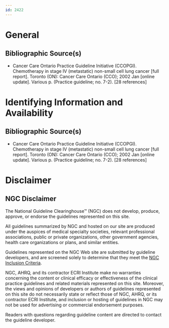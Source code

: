 ```yaml
---
id: 2422
---
```


# General

## Bibliographic Source(s)

- Cancer Care Ontario Practice Guideline Initiative (CCOPGI). Chemotherapy in stage IV (metastatic) non-small cell lung cancer [full report]. Toronto (ON): Cancer Care Ontario (CCO); 2002 Jan [online update]. Various p. (Practice guideline; no. 7-2). [28 references]

# Identifying Information and Availability

## Bibliographic Source(s)

- Cancer Care Ontario Practice Guideline Initiative (CCOPGI). Chemotherapy in stage IV (metastatic) non-small cell lung cancer [full report]. Toronto (ON): Cancer Care Ontario (CCO); 2002 Jan [online update]. Various p. (Practice guideline; no. 7-2). [28 references]

# Disclaimer

## NGC Disclaimer

The National Guideline Clearinghouse™ (NGC) does not develop, produce, approve, or endorse the guidelines represented on this site.

All guidelines summarized by NGC and hosted on our site are produced under the auspices of medical specialty societies, relevant professional associations, public or private organizations, other government agencies, health care organizations or plans, and similar entities.

Guidelines represented on the NGC Web site are submitted by guideline developers, and are screened solely to determine that they meet the [NGC Inclusion Criteria](/help-and-about/summaries/inclusion-criteria).

NGC, AHRQ, and its contractor ECRI Institute make no warranties concerning the content or clinical efficacy or effectiveness of the clinical practice guidelines and related materials represented on this site. Moreover, the views and opinions of developers or authors of guidelines represented on this site do not necessarily state or reflect those of NGC, AHRQ, or its contractor ECRI Institute, and inclusion or hosting of guidelines in NGC may not be used for advertising or commercial endorsement purposes.

Readers with questions regarding guideline content are directed to contact the guideline developer.

